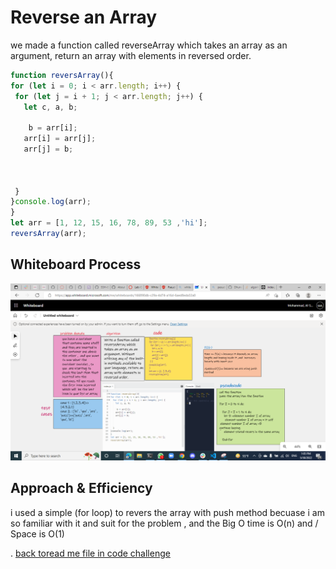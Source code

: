 # Reverse an Array

 we made a function called reverseArray which takes an array as an argument, return an array with elements in reversed order.

 ```js
function reversArray(){
for (let i = 0; i < arr.length; i++) {
  for (let j = i + 1; j < arr.length; j++) {
    let c, a, b;

     b = arr[i];
    arr[i] = arr[j];
    arr[j] = b;



  }
}console.log(arr);
}
let arr = [1, 12, 15, 16, 78, 89, 53 ,'hi'];
reversArray(arr);

 ```

## Whiteboard Process

![array-revers](array-revers.png)

## Approach & Efficiency

i used a  simple (for loop) to revers the array with push method  becuase i am so familiar with it and suit for the problem , and the Big O time is O(n) and / Space is O(1)

.
 [ back toread me file in code challenge](../javascript/code-challenges/README.md)
